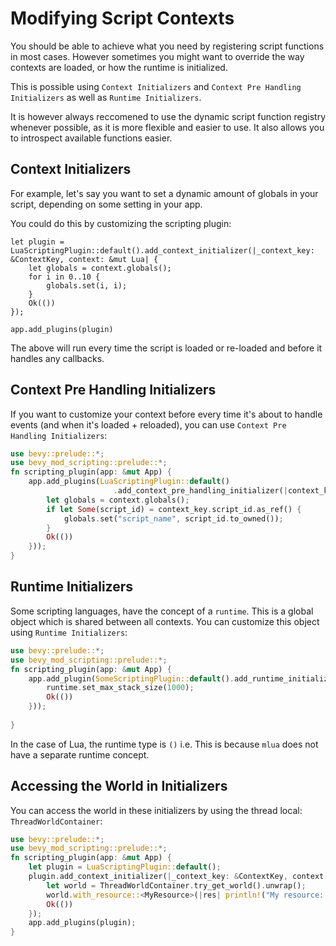 # Modifying Script Contexts

You should be able to achieve what you need by registering script functions in most cases. However sometimes you might want to override the way contexts are loaded, or how the runtime is initialized.

This is possible using `Context Initializers` and `Context Pre Handling Initializers` as well as `Runtime Initializers`.

It is however always reccomened to use the dynamic script function registry whenever possible, as it is more flexible and easier to use. It also allows you to introspect available functions easier.

## Context Initializers

For example, let's say you want to set a dynamic amount of globals in your script, depending on some setting in your app.

You could do this by customizing the scripting plugin:
```rust,ignore
let plugin = LuaScriptingPlugin::default().add_context_initializer(|_context_key: &ContextKey, context: &mut Lua| {
    let globals = context.globals();
    for i in 0..10 {
        globals.set(i, i);
    }
    Ok(())
});

app.add_plugins(plugin)
```

The above will run every time the script is loaded or re-loaded and before it handles any callbacks.

## Context Pre Handling Initializers

If you want to customize your context before every time it's about to handle events (and when it's loaded + reloaded), you can use `Context Pre Handling Initializers`:
```rust
use bevy::prelude::*;
use bevy_mod_scripting::prelude::*;
fn scripting_plugin(app: &mut App) {
    app.add_plugins(LuaScriptingPlugin::default()
                       .add_context_pre_handling_initializer(|context_key: &ContextKey, context: &mut Lua| {
        let globals = context.globals();
        if let Some(script_id) = context_key.script_id.as_ref() {
            globals.set("script_name", script_id.to_owned());
        }
        Ok(())
    }));
}
```
## Runtime Initializers

Some scripting languages, have the concept of a `runtime`. This is a global object which is shared between all contexts. You can customize this object using `Runtime Initializers`:
```rust
use bevy::prelude::*;
use bevy_mod_scripting::prelude::*;
fn scripting_plugin(app: &mut App) {
    app.add_plugin(SomeScriptingPlugin::default().add_runtime_initializer(|runtime: &mut Runtime| {
        runtime.set_max_stack_size(1000);
        Ok(())
    }));
    
}
```

In the case of Lua, the runtime type is `()` i.e. This is because `mlua` does not have a separate runtime concept.

## Accessing the World in Initializers

You can access the world in these initializers by using the thread local: `ThreadWorldContainer`:
```rust
use bevy::prelude::*;
use bevy_mod_scripting::prelude::*;
fn scripting_plugin(app: &mut App) {
    let plugin = LuaScriptingPlugin::default();
    plugin.add_context_initializer(|_context_key: &ContextKey, context: &mut Lua| {
        let world = ThreadWorldContainer.try_get_world().unwrap();
        world.with_resource::<MyResource>(|res| println!("My resource: {:?}", res));
        Ok(())
    });
    app.add_plugins(plugin);
}
```
